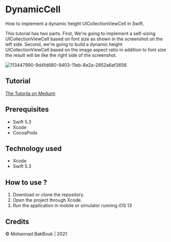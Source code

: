 # DynamicCell
How to implement a dynamic height UICollectionViewCell in Swift.

This tutorial has two parts. First, We're going to implement a self-sizing UICollectionViewCell based on font size as shown in the screenshot on the left side.
Second, we're going to build a dynamic height UICollectionViewCell based on the image aspect ratio in addition to font size the result will be like the right side of the screenshot.

![113447990-9d4fd680-9403-11eb-8e2a-2852a6af3656](https://user-images.githubusercontent.com/71793823/174886656-c0a5ff22-1e6f-4376-8d2e-4c9d53c39210.png)

## Tutorial
[The Tutorila on Meduim](https://medium.com/me/stats/post/bdd912acd5c8)

## Prerequisites
* Swift 5.3
* Xcode
* CocoaPods

## Technology used
* Xcode
* Swift 5.3

## How to use ?
 1. Download or clone the repository.
 2. Open the project through Xcode.
 3. Run the application in mobile or simulator running iOS 13
 
## Credits
© Mohannad BakBouk | 2021

